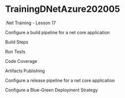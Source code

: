 # TrainingDNetAzure202005
.Net Training - Lesson 17

Configure a build pipeline for a net core application

Build Steps

Run Tests

Code Coverage

Artifacts Publishing

Configure a release pipeline for a net core application

Configure a Blue-Green Deployment Strategy
